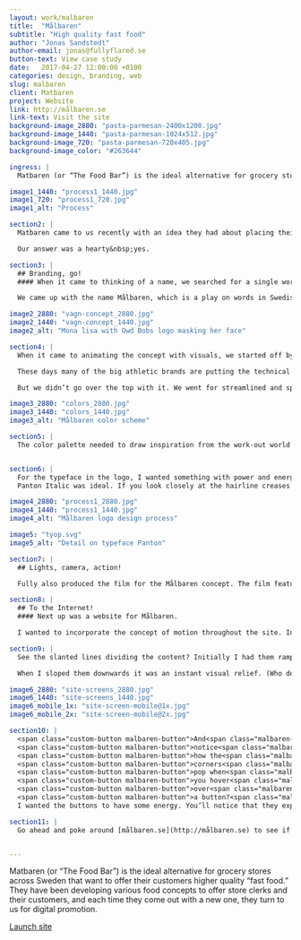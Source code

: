 ```yaml
---
layout: work/malbaren
title:  "Målbaren"
subtitle: "High quality fast food"
author: "Jonas Sandstedt"
author-email: jonas@fullyflared.se
button-text: View case study
date:   2017-04-27 12:00:00 +0100
categories: design, branding, web
slug: malbaren
client: Matbaren
project: Website
link: http://målbaren.se
link-text: Visit the site
background-image_2880: "pasta-parmesan-2400x1200.jpg"
background-image_1440: "pasta-parmesan-1024x512.jpg"
background-image_720: "pasta-parmesan-720x405.jpg"
background-image_color: "#263644"

ingress: |
  Matbaren (or “The Food Bar”) is the ideal alternative for grocery stores across Sweden that want to offer their customers higher quality “fast food.” They have been developing various food concepts to offer store clerks and their customers, and each time they come out with a new one, they turn to us for digital promotion. 

image1_1440: "process1_1440.jpg"
image1_720: "process1_720.jpg"
image1_alt: "Process"

section2: |
  Matbaren came to us recently with an idea they had about placing their food carts in gyms and stocking them with various healthy foods suited to fitness and nutrition goals. This time they asked if we could do more than just a website, but rather create an entire brand concept for this food-in-gyms idea, from coming up with a name and tagline to devising its graphic toolkit to handling social media. 

  Our answer was a hearty&nbsp;yes. 

section3: |
  ## Branding, go!
  #### When it came to thinking of a name, we searched for a single word that would combine the values of both exercise and food. It needed to be memorable and show a kinship with Matbaren’s other concepts.

  We came up with the name Målbaren, which is a play on words in Swedish, as mål means both “meal” and “goal.” The tagline, “för målmedvetna människor” means both “for determined people” and “for food conscious people.” 

image2_2880: "vagn-concept_2880.jpg"
image2_1440: "vagn-concept_1440.jpg"
image2_alt: "Mona lisa with Owd Bobs logo masking her face"

section4: |
  When it came to animating the concept with visuals, we started off by thinking about the food cart as a design element in the space around it. It needed to be a natural part of its athletic environment, yet still make a graphic impact.

  These days many of the big athletic brands are putting the technical aspects of their products front and center, which lends itself to a futuristic, fast-paced feel. We thought it would be interesting to apply this approach to a food concept. So we did.

  But we didn’t go over the top with it. We went for streamlined and sporty with subtle details. 

image3_2880: "colors_2880.jpg"
image3_1440: "colors_1440.jpg"
image3_alt: "Målbaren color scheme"

section5: |
  The color palette needed to draw inspiration from the work-out world as well as look good on the web next to food images (we weren’t feeling neon, for example). I settled on this green as a primary color, as it has an energizing blue tone to it. 


section6: |
  For the typeface in the logo, I wanted something with power and energy in it, and with an anatomical feel if I could find it. I decided quite quickly it should be in italic, which gives the impression of forward-moving speed. And in bold too, for all the obvious reasons. 
  Panton Italic was ideal. If you look closely at the hairline creases in the M, A, and N it looks somewhat like flexed muscles. 

image4_2880: "process1_2880.jpg"
image4_1440: "process1_1440.jpg"
image4_alt: "Målbaren logo design process"

image5: "tyop.svg"
image5_alt: "Detail on typeface Panton"

section7: |
  ## Lights, camera, action!

  Fully also produced the film for the Målbaren concept. The film features Sweden’s beloved Olympic athlete Sanna Kallur as well as renowned chef Gustav Tradgårdh. Each in their natural habitats of course (training grounds and the kitchen, respectively). The visual fusion of athleticism and the culinary arts underscored the message of Målbaren perfectly: nutritious, delicious food and fitness goals are made for each other.

section8: |
  ## To the Internet!
  #### Next up was a website for Målbaren.

  I wanted to incorporate the concept of motion throughout the site. In subtle ways, though. Even in symbolic, non-moving ways. 

section9: |
  See the slanted lines dividing the content? Initially I had them ramping up from left to right, like the incline you’d face on a good workout. But it actually ended up being visually exhausting to look at. It triggered the sensation of an uphill trudge. 

  When I sloped them downwards it was an instant visual relief. (Who doesn’t love the downhill?) It also fit better with the idea that Målbaren’s food is quick and easy.

image6_2880: "site-screens_2880.jpg"
image6_1440: "site-screens_1440.jpg"
image6_mobile_1x: "site-screen-mobile@1x.jpg"
image6_mobile_2x: "site-screen-mobile@2x.jpg"

section10: |
  <span class="custom-button malbaren-button">And<span class="malbaren-button__decoration"></span><span class="malbaren-button__decoration"></span><span class="malbaren-button__decoration"></span><span class="malbaren-button__decoration"></span></span>
  <span class="custom-button malbaren-button">notice<span class="malbaren-button__decoration"></span><span class="malbaren-button__decoration"></span><span class="malbaren-button__decoration"></span><span class="malbaren-button__decoration"></span></span>
  <span class="custom-button malbaren-button">how the<span class="malbaren-button__decoration"></span><span class="malbaren-button__decoration"></span><span class="malbaren-button__decoration"></span><span class="malbaren-button__decoration"></span></span>
  <span class="custom-button malbaren-button">corners<span class="malbaren-button__decoration"></span><span class="malbaren-button__decoration"></span><span class="malbaren-button__decoration"></span><span class="malbaren-button__decoration"></span></span>
  <span class="custom-button malbaren-button">pop when<span class="malbaren-button__decoration"></span><span class="malbaren-button__decoration"></span><span class="malbaren-button__decoration"></span><span class="malbaren-button__decoration"></span></span>
  <span class="custom-button malbaren-button">you hover<span class="malbaren-button__decoration"></span><span class="malbaren-button__decoration"></span><span class="malbaren-button__decoration"></span><span class="malbaren-button__decoration"></span></span>
  <span class="custom-button malbaren-button">over<span class="malbaren-button__decoration"></span><span class="malbaren-button__decoration"></span><span class="malbaren-button__decoration"></span><span class="malbaren-button__decoration"></span></span>
  <span class="custom-button malbaren-button">a button?<span class="malbaren-button__decoration"></span><span class="malbaren-button__decoration"></span><span class="malbaren-button__decoration"></span><span class="malbaren-button__decoration"></span></span><br>
  I wanted the buttons to have some energy. You’ll notice that they expand with a bit of a reverberating bounce at the end. It’s hardly noticeable but it makes a significant difference. It’s like a little punch.

section11: |
  Go ahead and poke around [målbaren.se](http://målbaren.se) to see if you can spot more. If subtle animations are your thing, I’m frequently experimenting on [CodePen](http://codepen.io/sandstedt). Come hang!


---
```


Matbaren (or “The Food Bar”) is the ideal alternative for grocery stores across Sweden that want to offer their customers higher quality “fast food.” They have been developing various food concepts to offer store clerks and their customers, and each time they come out with a new one, they turn to us for digital promotion.

[Launch site][case-link]

[case-link]: http://fullystudios.se

